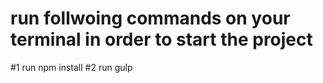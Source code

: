 # run follwoing commands on your terminal in order to start the project
#1 run npm install
#2 run gulp
